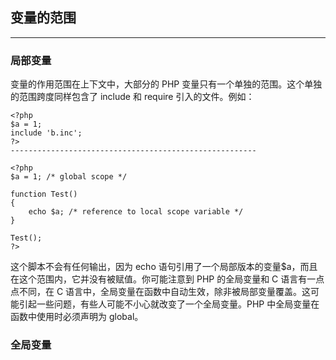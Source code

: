 ## 变量的范围

---

### 局部变量

变量的作用范围在上下文中，大部分的 PHP 变量只有一个单独的范围。这个单独的范围跨度同样包含了 include 和 require 引入的文件。例如：

```
<?php
$a = 1;
include 'b.inc';
?>
-------------------------------------------------------

<?php
$a = 1; /* global scope */

function Test()
{
    echo $a; /* reference to local scope variable */
}

Test();
?>
```

这个脚本不会有任何输出，因为 echo 语句引用了一个局部版本的变量$a，而且在这个范围内，它并没有被赋值。你可能注意到 PHP 的全局变量和 C 语言有一点点不同，在 C 语言中，全局变量在函数中自动生效，除非被局部变量覆盖。这可能引起一些问题，有些人可能不小心就改变了一个全局变量。PHP 中全局变量在函数中使用时必须声明为 global。

### 全局变量



